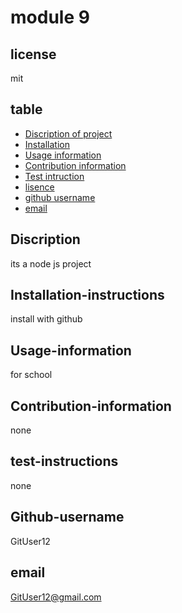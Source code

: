 
# module 9

## license
mit

## table 
- [Discription of project](#discription)
- [Installation](#installation-instructions)
- [Usage information](#usage-information)
- [Contribution information](#contribution-information)
- [Test intruction](#test-instructions)
- [lisence](#license)
- [github username](#github-username)
- [email](#email)

## Discription
its a node js project

## Installation-instructions
install with github

## Usage-information
for school

## Contribution-information
none

## test-instructions
none


## Github-username
GitUser12

## email
GitUser12@gmail.com

  